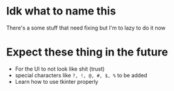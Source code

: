 # Idk what to name this
There's a some stuff that need fixing but I'm to lazy to do it now

# Expect these thing in the future
- For the UI to not look like shit (trust)
- special characters like `?, !, @, #, $, %` to be added
- Learn how to use tkinter properly
